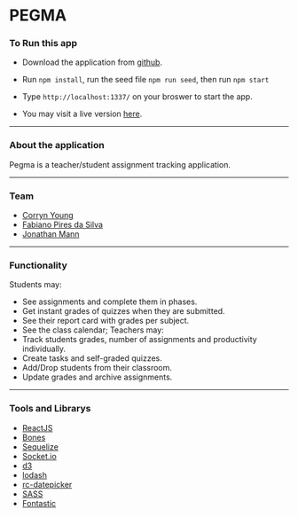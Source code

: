 # PEGMA

### To Run this app
- Download the application from [github](https://github.com/galxzx/pegma).
- Run ```npm install```, run the seed file ```npm run seed```, then run ```npm start```
- Type ```http://localhost:1337/``` on your broswer to start the app.

- You may visit a live version [here](https://pegma.herokuapp.com/).

----------------------------
### About the application

Pegma is a teacher/student assignment tracking application.

----------------------------
### Team

- [Corryn Young](https://github.com/galxzx)
- [Fabiano Pires da Silva](https://github.com/kavispires)
- [Jonathan Mann](https://github.com/jdmann)

----------------------------
### Functionality

Students may:
- See assignments and complete them in phases.
- Get instant grades of quizzes when they are submitted.
- See their report card with grades per subject.
- See the class calendar;
Teachers may:
- Track students grades, number of assignments and productivity individually.
- Create tasks and self-graded quizzes.
- Add/Drop students from their classroom.
- Update grades and archive assignments.

----------------------------
### Tools and Librarys

- [ReactJS](https://facebook.github.io/react/)
- [Bones](https://github.com/FullstackAcademy/bones.git)
- [Sequelize](http://docs.sequelizejs.com/en/v3/)
- [Socket.io](https://socket.io/)
- [d3](https://d3js.org/)
- [lodash](https://lodash.com/)
- [rc-datepicker](https://github.com/buildo/rc-datepicker)
- [SASS](http://sass-lang.com/)
- [Fontastic](http://fontastic.me/)

